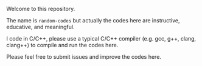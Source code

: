 Welcome to this repository.

The name is `random-codes` but actually the codes here are instructive, educative, and meaningful.

I code in C/C++, please use a typical C/C++ compiler (e.g. gcc, g++, clang, clang++) to compile and run the codes here.

Please feel free to submit issues and improve the codes here.
